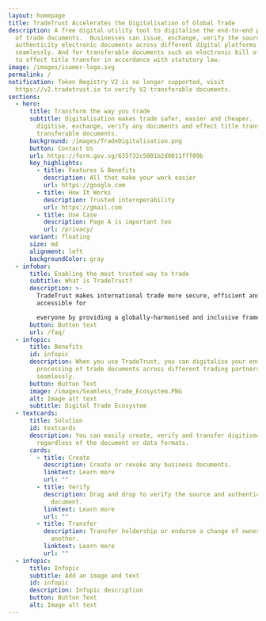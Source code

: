```yaml
---
layout: homepage
title: TradeTrust Accelerates the Digitalisation of Global Trade
description: A free digital utility tool to digitalise the end-to-end processing
  of trade documents.  Businesses can issue, exchange, verify the source and
  authenticity electronic documents across different digital platforms
  seamlessly. And for transferable documents such as electronic bill of lading
  to effect title transfer in accordance with statutory law.
image: /images/isomer-logo.svg
permalink: /
notification: Token Registry V2 is no longer supported, visit
  https://v2.tradetrust.io to verify V2 transferable documents.
sections:
  - hero:
      title: Transform the way you trade
      subtitle: Digitalisation makes trade safer, easier and cheaper.  You can
        digitise, exchange, verify any documents and effect title transfer for
        transferable documents.
      background: /images/TradeDigitalisation.png
      button: Contact Us
      url: https://form.gov.sg/635f32c5001b2d0011fff09b
      key_highlights:
        - title: Features & Benefits
          description: All that make your work easier
          url: https://google.com
        - title: How It Works
          description: Trusted interoperability
          url: https://gmail.com
        - title: Use Case
          description: Page A is important too
          url: /privacy/
      variant: floating
      size: md
      alignment: left
      backgroundColor: gray
  - infobar:
      title: Enabling the most trusted way to trade
      subtitle: What is TradeTrust?
      description: >-
        TradeTrust makes international trade more secure, efficient and
        accessible for

        everyone by providing a globally-harmonised and inclusive framework for free.
      button: Button text
      url: /faq/
  - infopic:
      title: Benefits
      id: infopic
      description: When you use TradeTrust, you can digitalise your end-to-end
        processing of trade documents across different trading partners
        seamlessly.
      button: Button Text
      image: /images/Seamless_Trade_Ecosystem.PNG
      alt: Image alt text
      subtitle: Digital Trade Ecosystem
  - textcards:
      title: Solution
      id: textcards
      description: You can easily create, verify and transfer digitised any documents
        regardless of the document or data formats.
      cards:
        - title: Create
          description: Create or revoke any business documents.
          linktext: Learn more
          url: ""
        - title: Verify
          description: Drag and drop to verify the source and authenticity of a TT-enabled
            document.
          linktext: Learn more
          url: ""
        - title: Transfer
          description: Transfer holdership or endorse a change of ownership from party to
            another.
          linktext: Learn more
          url: ""
  - infopic:
      title: Infopic
      subtitle: Add an image and text
      id: infopic
      description: Infopic description
      button: Button Text
      alt: Image alt text
---
```

